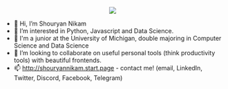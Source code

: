 <p align="center">
  <img src="https://drive.google.com/file/d/1Va8KG0zufwBG_kKJAukZ4OATouORtV3Z/view?usp=sharing">
</p>



- 👋 Hi, I’m Shouryan Nikam
- 👀 I’m interested in Python, Javascript and Data Science.
- 🌱 I'm a junior at the University of Michigan, double majoring in Computer Science and Data Science
- 💞️ I’m looking to collaborate on useful personal tools (think productivity tools) with beautiful frontends.
- 📫 http://shouryannikam.start.page - contact me! (email, LinkedIn, Twitter, Discord, Facebook, Telegram)
